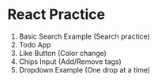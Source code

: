 # React Practice

1. Basic Search Example (Search practice)
2. Todo App
3. Like Button (Color change)
4. Chips Input (Add/Remove tags)
5. Dropdown Example (One drop at a time)
